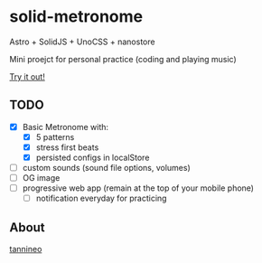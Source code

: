 # solid-metronome

Astro + SolidJS + UnoCSS + nanostore

Mini proejct for personal practice (coding and playing music)

[Try it out!](https://tannineo.github.io/solid-metronome/)

## TODO

- [x] Basic Metronome with:
  - [x] 5 patterns
  - [x] stress first beats
  - [x] persisted configs in localStore
- [ ] custom sounds (sound file options, volumes)
- [ ] OG image
- [ ] progressive web app (remain at the top of your mobile phone)
  - [ ] notification everyday for practicing

## About

[tannineo](https://github.com/tannineo)
